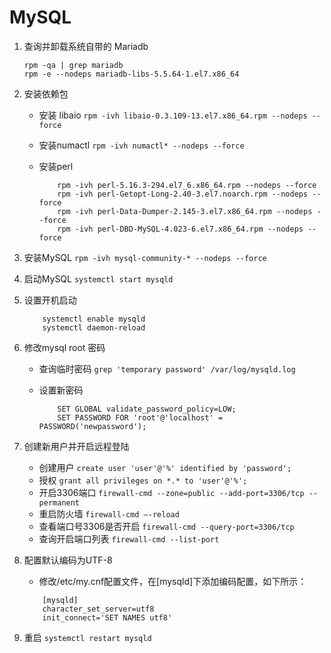 # MySQL

1. 查询并卸载系统自带的 Mariadb

    ```shell
    rpm -qa | grep mariadb
    rpm -e --nodeps mariadb-libs-5.5.64-1.el7.x86_64
    ```

2. 安装依赖包

    * 安装 libaio `rpm -ivh libaio-0.3.109-13.el7.x86_64.rpm --nodeps --force`

    * 安装numactl `rpm -ivh numactl* --nodeps --force`

    * 安装perl

        ```shell
            rpm -ivh perl-5.16.3-294.el7_6.x86_64.rpm --nodeps --force
            rpm -ivh perl-Getopt-Long-2.40-3.el7.noarch.rpm --nodeps --force
            rpm -ivh perl-Data-Dumper-2.145-3.el7.x86_64.rpm --nodeps --force
            rpm -ivh perl-DBD-MySQL-4.023-6.el7.x86_64.rpm --nodeps --force
        ```

3. 安装MySQL `rpm -ivh mysql-community-* --nodeps --force`

4. 启动MySQL `systemctl start mysqld`

5. 设置开机启动

    ```shell
        systemctl enable mysqld
        systemctl daemon-reload
    ```

6. 修改mysql root 密码

    * 查询临时密码 `grep 'temporary password' /var/log/mysqld.log`
    * 设置新密码

        ```shell
            SET GLOBAL validate_password_policy=LOW;
            SET PASSWORD FOR 'root'@'localhost' = PASSWORD('newpassword');
        ```

7. 创建新用户并开启远程登陆

    * 创建用户 `create user 'user'@'%' identified by 'password';`
    * 授权 `grant all privileges on *.* to 'user'@'%';`
    * 开启3306端口 `firewall-cmd --zone=public --add-port=3306/tcp --permanent`
    * 重启防火墙 `firewall-cmd –-reload`
    * 查看端口号3306是否开启 `firewall-cmd --query-port=3306/tcp`
    * 查询开启端口列表 `firewall-cmd --list-port`

8. 配置默认编码为UTF-8

    * 修改/etc/my.cnf配置文件，在[mysqld]下添加编码配置，如下所示：

    ``` shell
        [mysqld]
        character_set_server=utf8
        init_connect='SET NAMES utf8'
    ```

9. 重启 `systemctl restart mysqld`
